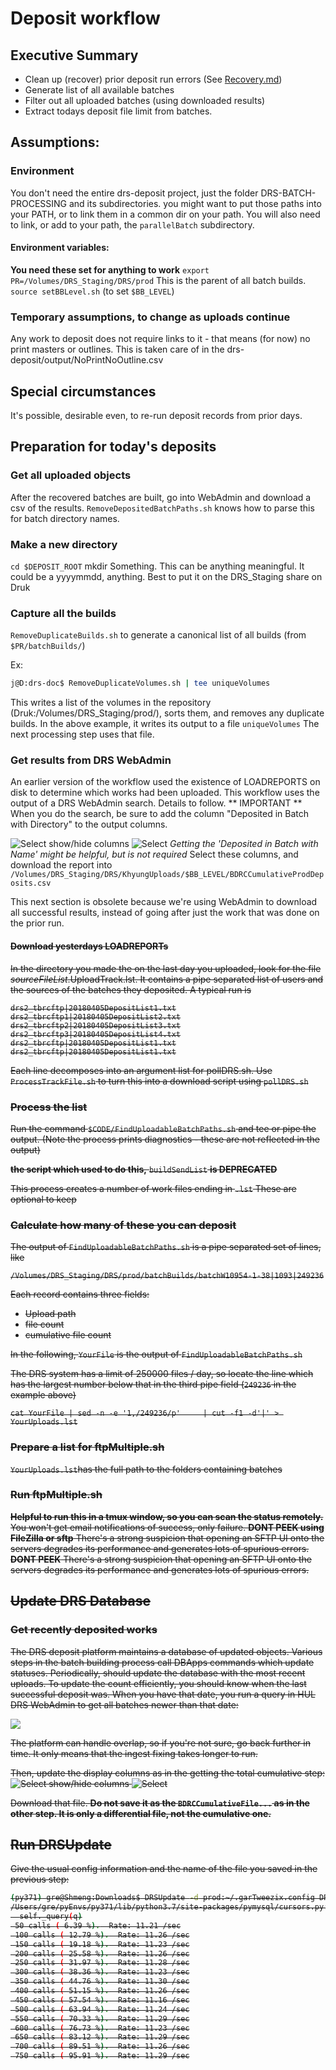 # Deposit workflow

## Executive Summary
* Clean up (recover) prior deposit run errors (See [Recovery.md](Recovery.md))
* Generate list of all available batches
* Filter out all uploaded batches (using downloaded results)
* Extract todays deposit file limit from batches.
## Assumptions:
### Environment
You don't need the entire drs-deposit project, just the folder DRS-BATCH-PROCESSING and its subdirectories. you might want to put those paths into your PATH, or to link them in a common dir on your path.
You will also need to link, or add to your path, the `parallelBatch` subdirectory.
#### Environment variables:
**You need these set for anything to work**
`export PR=/Volumes/DRS_Staging/DRS/prod`  This is the parent of all batch builds.
`source setBBLevel.sh` (to set `$BB_LEVEL`)
### Temporary assumptions, to change as uploads continue
Any work to deposit does not require links to it - that means (for now)
no print masters or outlines. This is taken care of in the drs-deposit/output/NoPrintNoOutline.csv
## Special circumstances
It's possible, desirable even, to re-run deposit records from prior days.
## Preparation for today's deposits

### Get all uploaded objects
After the recovered batches are built, go into WebAdmin and download a csv of the results.
 `RemoveDepositedBatchPaths.sh` knows how to parse this for batch directory names.
### Make a new directory
`cd $DEPOSIT_ROOT`
mkdir Something. This can be anything meaningful. It could be a yyyymmdd, anything. Best to put it on the DRS_Staging
share on Druk
### Capture all the builds
`RemoveDuplicateBuilds.sh` to generate a canonical list of all builds (from `$PR/batchBuilds/`)

Ex:

```bash
j@D:drs-doc$ RemoveDuplicateVolumes.sh | tee uniqueVolumes
```
This writes a list of the volumes in the repository (Druk:/Volumes/DRS_Staging/prod/), sorts them, and removes
any duplicate builds. In the above example, it writes its output to a file `uniqueVolumes` The next processing
step uses that file.


### Get results from DRS WebAdmin
An earlier version of the workflow used the existence of LOADREPORTS on disk to determine which works had been uploaded. This workflow uses the output of a DRS WebAdmin search. Details to follow.
** IMPORTANT ** When you do the search, be sure to add the column "Deposited in Batch with Directory" to the output columns.

![Select show/hide columns](../images/2018/04/91142cc5-2986-41f8-baaf-5133fc3e2184.png)
![Select](../images/2018/04/edd87ba9-9c7e-4159-9c76-490038b61567.png)
_Getting the 'Deposited in Batch with Name' might be helpful, but is not required_
Select these columns, and download the report into `/Volumes/DRS_Staging/DRS/KhyungUploads/$BB_LEVEL/BDRCCumulativeProdDeposits.csv`


This next section is obsolete because we're using WebAdmin to download all successful results, instead of going after 
just the work that was done on the prior run.
<s>
#### Download yesterdays LOADREPORTs
In the directory you made the on the last day you uploaded,  look for the file _sourceFileList_.UploadTrack.lst. It contains a pipe separated list of users and the sources of the batches they deposited. A typical run is
```
drs2_tbrcftp|20180405DepositList1.txt
drs2_tbrcftp1|20180405DepositList2.txt
drs2_tbrcftp2|20180405DepositList3.txt
drs2_tbrcftp3|20180405DepositList4.txt
drs2_tbrcftp|20180405DepositList1.txt
drs2_tbrcftp|20180405DepositList1.txt
```
Each line decomposes into an argument list for pollDRS.sh. Use `ProcessTrackFile.sh` to turn this into a download script using `pollDRS.sh`
### Process the list
Run the command `$CODE/FindUploadableBatchPaths.sh` and tee or pipe the output. (Note the process prints
diagnostics - these are not reflected in the output)

**the script which used to do this,** `buildSendList` **is DEPRECATED**

This process creates a number of work files ending in `.lst` These are optional to keep
### Calculate how many of these you can deposit
The output of `FindUploadableBatchPaths.sh` is a pipe separated set of lines, like

`/Volumes/DRS_Staging/DRS/prod/batchBuilds/batchW10954-1-38|1093|249236`

Each record contains three fields:
- Upload path
- file count
- cumulative file count

In the following, `YourFile` is the output of `FindUploadableBatchPaths.sh`

The DRS system has a limit of 250000 files / day, so locate the line which has the largest number below that
in the third pipe field (`249236` in the example above) 


`cat YourFile | sed -n -e '1,/249236/p'     | cut -f1 -d'|' > YourUploads.lst`

### Prepare a list for ftpMultiple.sh
`YourUploads.lst`has the full path to the folders containing batches
### Run ftpMultiple.sh
**Helpful to run this in a tmux window, so you can scan the status remotely.**
You won't get email notifications of success, only failure.
**DONT PEEK using FileZilla or sftp** There's a strong suspicion that opening an 
SFTP UI onto the servers degrades its performance and generates lots of spurious errors.
**DONT PEEK** There's a strong suspicion that opening an SFTP UI onto the servers degrades its performance and generates lots of spurious errors.
## Update DRS Database
### Get recently deposited works
The DRS deposit platform maintains a database of updated objects. Various steps in the batch building process call DBApps commands which update statuses.
Periodically, should update the database with the most recent uploads. To update the
count efficiently, you should know when the last successful deposit was. When you have that date,
you run a query in HUL DRS WebAdmin to get all batches newer than that date:

![](.DepositWorkflow_images/c8260c1d.png)

The platform can handle overlap, so if you're not sure, go back further in time. It
only means that the ingest fixing takes longer to run. 

Then, update the display columns as in the getting the total cumulative step:
![Select show/hide columns](../images/2018/04/91142cc5-2986-41f8-baaf-5133fc3e2184.png)
![Select](../images/2018/04/edd87ba9-9c7e-4159-9c76-490038b61567.png)

Download that file. **Do not save it as the `BDRCCumulativeFile...` as in the other step.
It is only a differential file, not the cumulative one.**
## Run DRSUpdate


Give the usual config information and the name of the file you saved in the previous step:
```bash
(py371) gre@Shmeng:Downloads$ DRSUpdate -d prod:~/.garTweezix.config DRSDepositsPost2018-10-17.csv
/Users/gre/pyEnvs/py371/lib/python3.7/site-packages/pymysql/cursors.py:276: Warning: (1265, "Data truncated for column 'IngestDate' at row 1")
  self._query(q)
 50 calls ( 6.39 %).  Rate: 11.21 /sec
 100 calls ( 12.79 %).  Rate: 11.26 /sec
 150 calls ( 19.18 %).  Rate: 11.23 /sec
 200 calls ( 25.58 %).  Rate: 11.26 /sec
 250 calls ( 31.97 %).  Rate: 11.28 /sec
 300 calls ( 38.36 %).  Rate: 11.23 /sec
 350 calls ( 44.76 %).  Rate: 11.30 /sec
 400 calls ( 51.15 %).  Rate: 11.26 /sec
 450 calls ( 57.54 %).  Rate: 11.16 /sec
 500 calls ( 63.94 %).  Rate: 11.24 /sec
 550 calls ( 70.33 %).  Rate: 11.29 /sec
 600 calls ( 76.73 %).  Rate: 11.23 /sec
 650 calls ( 83.12 %).  Rate: 11.29 /sec
 700 calls ( 89.51 %).  Rate: 11.26 /sec
 750 calls ( 95.91 %).  Rate: 11.29 /sec

```



